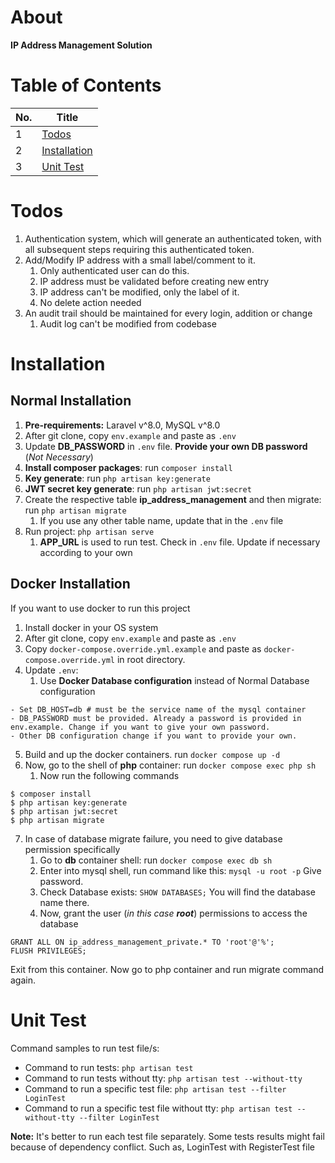 # About
**IP Address Management Solution**

# Table of Contents

| No. | Title                         |
|-----|-------------------------------|
| 1   | [Todos](#task-implemented)    |
| 2   | [Installation](#installation) |
| 3   | [Unit Test](#unit-test)       |

# Todos
1. Authentication system, which will generate an authenticated token, with all subsequent steps requiring this authenticated token.
2. Add/Modify IP address with a small label/comment to it.
    1. Only authenticated user can do this.
    2. IP address must be validated before creating new entry
    3. IP address can't be modified, only the label of it.
    4. No delete action needed
3. An audit trail should be maintained for every login, addition or change
    1. Audit log can't be modified from codebase

# Installation

## Normal Installation
1. **Pre-requirements:** Laravel v^8.0, MySQL v^8.0 
2. After git clone, copy `env.example` and paste as `.env`
3. Update **DB_PASSWORD** in `.env` file. **Provide your own DB password** (_Not Necessary_)
4. **Install composer packages**: run `composer install`
5. **Key generate**: run `php artisan key:generate`
6. **JWT secret key generate**: run `php artisan jwt:secret`
7. Create the respective table **ip_address_management** and then migrate: run `php artisan migrate`
   1. If you use any other table name, update that in the `.env` file
8. Run project: `php artisan serve`
   1. **APP_URL** is used to run test. Check in `.env` file. Update if necessary according to your own

## Docker Installation
If you want to use docker to run this project
1. Install docker in your OS system
2. After git clone, copy `env.example` and paste as `.env`
3. Copy `docker-compose.override.yml.example` and paste as `docker-compose.override.yml` in root directory.
4. Update `.env`:
   1. Use **Docker Database configuration** instead of Normal Database configuration
```angular2html
- Set DB_HOST=db # must be the service name of the mysql container
- DB_PASSWORD must be provided. Already a password is provided in env.example. Change if you want to give your own password.
- Other DB configuration change if you want to provide your own.
```
5. Build and up the docker containers. run `docker compose up -d`
6. Now, go to the shell of **php** container: run `docker compose exec php sh`
   1. Now run the following commands
```shell
$ composer install
$ php artisan key:generate
$ php artisan jwt:secret
$ php artisan migrate
```
7. In case of database migrate failure, you need to give database permission specifically
   1. Go to **db** container shell: run `docker compose exec db sh`
   2. Enter into mysql shell, run command like this: `mysql -u root -p` Give password.
   3. Check Database exists: `SHOW DATABASES;` You will find the database name there.
   4. Now, grant the user (_in this case **root**_) permissions to access the database
```mysql
GRANT ALL ON ip_address_management_private.* TO 'root'@'%';
FLUSH PRIVILEGES;
```
Exit from this container. Now go to php container and run migrate command again.


# Unit Test
Command samples to run test file/s:
- Command to run tests: `php artisan test`
- Command to run tests without tty: `php artisan test --without-tty`
- Command to run a specific test file: `php artisan test --filter LoginTest`
- Command to run a specific test file without tty: `php artisan test --without-tty --filter LoginTest`

**Note:** It's better to run each test file separately. Some tests results might fail because of dependency conflict. Such as, LoginTest with RegisterTest file

